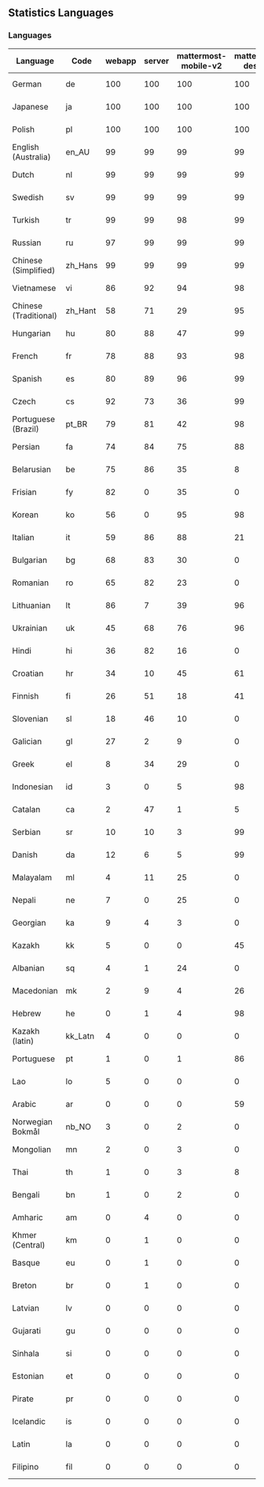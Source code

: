 ## Statistics Languages ##
###  Languages  ###
|Language|Code|webapp|server|mattermost-mobile-v2|mattermost-desktop|playbook-webapp|calls-webapp|Total|Last Modified|
|---|---|---|---|---|---|---|---|---|---|
|German|de| 100| 100| 100| 100| 0| 100| 100|2024-05-15T23:26:26.449211Z|
|Japanese|ja| 100| 100| 100| 100| 0| 98| 99|2024-05-14T20:30:16.863757Z|
|Polish|pl| 100| 100| 100| 100| 0| 98| 99|2024-05-14T20:30:20.831009Z|
|English (Australia)|en_AU| 99| 99| 99| 99| 0| 0| 99|2024-05-13T17:43:55.148540Z|
|Dutch|nl| 99| 99| 99| 99| 0| 94| 99|2024-05-15T12:03:22.700172Z|
|Swedish|sv| 99| 99| 99| 99| 0| 88| 99|2024-05-14T20:30:24.055173Z|
|Turkish|tr| 99| 99| 98| 99| 0| 88| 99|2024-05-14T20:30:25.509258Z|
|Russian|ru| 97| 99| 99| 99| 0| 60| 95|2024-05-14T20:30:23.017847Z|
|Chinese (Simplified)|zh_Hans| 99| 99| 99| 99| 0| 88| 94|2024-05-14T20:30:28.440398Z|
|Vietnamese|vi| 86| 92| 94| 98| 0| 78| 89|2024-05-14T20:30:27.580059Z|
|Chinese (Traditional)|zh_Hant| 58| 71| 29| 95| 0| 12| 87|2024-05-14T20:30:29.495216Z|
|Hungarian|hu| 80| 88| 47| 99| 0| 0| 80|2024-05-13T17:45:42.155843Z|
|French|fr| 78| 88| 93| 98| 0| 46| 79|2024-05-15T15:08:42.262481Z|
|Spanish|es| 80| 89| 96| 99| 0| 22| 79|2024-05-14T20:30:13.806829Z|
|Czech|cs| 92| 73| 36| 99| 0| 85| 76|2024-05-14T20:30:12.234416Z|
|Portuguese (Brazil)|pt_BR| 79| 81| 42| 98| 0| 78| 76|2024-05-14T20:30:21.970621Z|
|Persian|fa| 74| 84| 75| 88| 0| 0| 72|2024-05-13T17:44:24.640545Z|
|Belarusian|be| 75| 86| 35| 8| 0| 0| 71|2024-05-13T17:42:50.204673Z|
|Frisian|fy| 82| 0| 35| 0| 0| 0| 71|2024-05-13T17:44:54.056403Z|
|Korean|ko| 56| 0| 95| 98| 0| 78| 67|2024-05-14T20:30:17.583357Z|
|Italian|it| 59| 86| 88| 21| 0| 18| 67|2024-05-14T20:30:16.190555Z|
|Bulgarian|bg| 68| 83| 30| 0| 0| 0| 66|2024-05-13T17:42:57.767234Z|
|Romanian|ro| 65| 82| 23| 0| 0| 0| 63|2024-05-13T17:48:40.207588Z|
|Lithuanian|lt| 86| 7| 39| 96| 0| 69| 61|2024-05-14T20:30:18.365380Z|
|Ukrainian|uk| 45| 68| 76| 96| 0| 0| 56|2024-05-13T17:49:45.689570Z|
|Hindi|hi| 36| 82| 16| 0| 0| 0| 45|2024-05-13T17:45:26.527644Z|
|Croatian|hr| 34| 10| 45| 61| 0| 92| 36|2024-05-14T20:30:15.659590Z|
|Finnish|fi| 26| 51| 18| 41| 0| 0| 32|2024-05-13T17:44:32.188273Z|
|Slovenian|sl| 18| 46| 10| 0| 0| 0| 22|2024-05-13T17:49:01.198600Z|
|Galician|gl| 27| 2| 9| 0| 0| 0| 17|2024-05-13T17:45:02.042781Z|
|Greek|el| 8| 34| 29| 0| 0| 0| 17|2024-05-13T17:43:47.412121Z|
|Indonesian|id| 3| 0| 5| 98| 0| 0| 14|2024-05-13T17:45:49.670801Z|
|Catalan|ca| 2| 47| 1| 5| 0| 0| 13|2024-05-13T17:43:18.575952Z|
|Serbian|sr| 10| 10| 3| 99| 0| 0| 12|2024-05-13T17:49:16.261536Z|
|Danish|da| 12| 6| 5| 99| 0| 0| 12|2024-05-13T17:43:32.535283Z|
|Malayalam|ml| 4| 11| 25| 0| 0| 0| 9|2024-05-13T17:47:36.109875Z|
|Nepali|ne| 7| 0| 25| 0| 0| 0| 7|2024-05-13T17:47:57.683518Z|
|Georgian|ka| 9| 4| 3| 0| 0| 0| 7|2024-05-13T17:46:21.612974Z|
|Kazakh|kk| 5| 0| 0| 45| 0| 0| 6|2024-05-13T17:46:35.705069Z|
|Albanian|sq| 4| 1| 24| 0| 0| 0| 5|2024-05-13T17:49:08.741068Z|
|Macedonian|mk| 2| 9| 4| 26| 0| 0| 5|2024-05-13T17:47:28.653929Z|
|Hebrew|he| 0| 1| 4| 98| 0| 0| 4|2024-05-13T17:45:18.414146Z|
|Kazakh (latin)|kk_Latn| 4| 0| 0| 0| 0| 0| 4|2024-05-13T17:46:28.247948Z|
|Portuguese|pt| 1| 0| 1| 86| 0| 0| 3|2024-05-13T17:48:32.443407Z|
|Lao|lo| 5| 0| 0| 0| 0| 0| 3|2024-05-13T17:47:06.371494Z|
|Arabic|ar| 0| 0| 0| 59| 0| 0| 2|2024-05-13T17:42:42.875951Z|
|Norwegian Bokmål|nb_NO| 3| 0| 2| 0| 0| 0| 2|2024-05-13T17:47:50.620629Z|
|Mongolian|mn| 2| 0| 3| 0| 0| 0| 2|2024-05-13T17:47:43.896063Z|
|Thai|th| 1| 0| 3| 8| 0| 0| 1|2024-05-13T17:49:30.784354Z|
|Bengali|bn| 1| 0| 2| 0| 0| 0| 1|2024-05-13T17:43:04.222447Z|
|Amharic|am| 0| 4| 0| 0| 0| 0| 1|2024-05-13T17:42:35.882010Z|
|Khmer (Central)|km| 0| 1| 0| 0| 0| 0| 0|2024-05-13T17:46:43.418845Z|
|Basque|eu| 0| 1| 0| 0| 0| 0| 0|2024-05-13T17:44:17.443430Z|
|Breton|br| 0| 1| 0| 0| 0| 0| 0|2024-05-13T17:43:11.552097Z|
|Latvian|lv| 0| 0| 0| 0| 0| 0| 0|2024-05-13T17:47:20.776774Z|
|Gujarati|gu| 0| 0| 0| 0| 0| 0| 0|2024-05-13T17:45:10.591689Z|
|Sinhala|si| 0| 0| 0| 0| 0| 0| 0|2024-05-13T17:48:54.871268Z|
|Estonian|et| 0| 0| 0| 0| 0| 0| 0|2024-05-13T17:44:10.187158Z|
|Pirate|pr| 0| 0| 0| 0| 0| 0| 0|2024-05-13T17:48:18.946294Z|
|Icelandic|is| 0| 0| 0| 0| 0| 0| 0|2024-05-13T17:45:57.629861Z|
|Latin|la| 0| 0| 0| 0| 0| 0| 0|2024-05-13T17:46:58.374469Z|
|Filipino|fil| 0| 0| 0| 0| 0| 0| 0|2024-05-13T17:44:38.781152Z|
